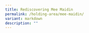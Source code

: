 ```yaml
---
title: Rediscovering Mee Maidin
permalink: /holding-area/mee-maidin/
variant: markdown
description: ""
---
```

